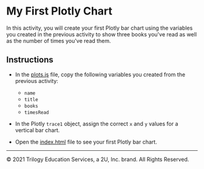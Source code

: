 # My First Plotly Chart

In this activity, you will create your first Plotly bar chart using the variables you created in the previous activity to show three books you've read as well as the number of times you've read them.

## Instructions

* In the [plots.js](Unsolved/plots.js) file, copy the following variables you created from the previous activity:

    * `name`
    * `title`
    * `books`
    * `timesRead`

* In the Plotly `trace1` object, assign the correct `x` and `y` values for a vertical bar chart.

* Open the [index.html](Unsolved/index.html) file to see your first Plotly bar chart.

------

© 2021 Trilogy Education Services, a 2U, Inc. brand. All Rights Reserved.
